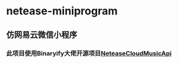 # netease-miniprogram
## 仿网易云微信小程序
### 此项目使用Binaryify大佬开源项目[NeteaseCloudMusicApi](https://github.com/Binaryify/NeteaseCloudMusicApi)
